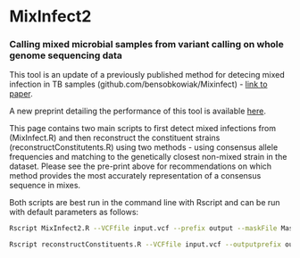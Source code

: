 # MixInfect2

### Calling mixed microbial samples from variant calling on whole genome sequencing data

This tool is an update of a previously published method for detecing mixed infection in TB samples (github.com/bensobkowiak/Mixinfect) - [link to paper](https://bmcgenomics.biomedcentral.com/articles/10.1186/s12864-018-4988-z).

A new preprint detailing the performance of this tool is available [here](https://www.biorxiv.org/content/10.1101/2024.04.26.591283v1).

This page contains two main scripts to first detect mixed infections from (MixInfect.R) and then reconstruct the constituent strains (reconstructConstitutents.R) using two methods - using consensus allele frequencies and matching to the genetically closest non-mixed strain in the dataset. Please see the pre-print above for recommendations on which method provides the most accurately representation of a consensus sequence in mixes.

Both scripts are best run in the command line with Rscript and can be run with default parameters as follows:

```bash
Rscript MixInfect2.R --VCFfile input.vcf --prefix output --maskFile MaskedRegions.csv 
```

```bash
Rscript reconstructConstituents.R --VCFfile input.vcf --outputprefix output --MixInfect2Result output_MixSampleSummary.csv --maskFile MaskedRegions.csv 
```

